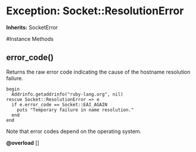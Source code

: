 # Exception: Socket::ResolutionError
**Inherits:** SocketError
    




#Instance Methods
## error_code() [](#method-i-error_code)
Returns the raw error code indicating the cause of the hostname resolution
failure.

    begin
      Addrinfo.getaddrinfo("ruby-lang.org", nil)
    rescue Socket::ResolutionError => e
      if e.error_code == Socket::EAI_AGAIN
        puts "Temporary failure in name resolution."
      end
    end

Note that error codes depend on the operating system.

**@overload** [] 

